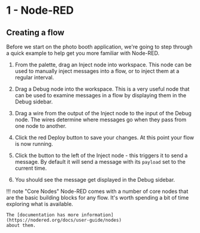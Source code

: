 # 1 - Node-RED

## Creating a flow

Before we start on the photo booth application, we're going to step through a
quick example to help get you more familiar with Node-RED.

1. From the palette, drag an Inject node into workspace. This node can be
  used to manually inject messages into a flow, or to inject them at a regular
  interval.

2. Drag a Debug node into the workspace. This is a very useful node that can be
   used to examine messages in a flow by displaying them in the Debug sidebar.

3. Drag a wire from the output of the Inject node to the input of the Debug node.
   The wires determine where messages go when they pass from one node to another.

4. Click the red Deploy button to save your changes. At this point your flow is
   now running.

5. Click the button to the left of the Inject node - this triggers it to send
   a message. By default it will send a message with its `payload` set to the
   current time.

 6. You should see the message get displayed in the Debug sidebar.




!!! note "Core Nodes"
    Node-RED comes with a number of core nodes that are the basic building blocks
    for any flow. It's worth spending a bit of time exploring what is available.

    The [documentation has more information](https://nodered.org/docs/user-guide/nodes)
    about them.